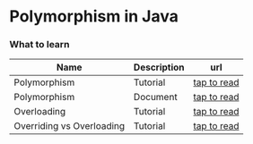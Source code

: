 # Polymorphism in Java

### What to learn

| Name | Description | url |
|---|---|---|
|Polymorphism| Tutorial |[tap to read](https://www.tutorialspoint.com/java/java_polymorphism.htm)|
|Polymorphism|Document|[tap to read](https://docs.oracle.com/javase/tutorial/java/IandI/polymorphism.html)|
|Overloading|Tutorial|[tap to read](https://www.geeksforgeeks.org/overloading-in-java/)|
|Overriding vs Overloading|Tutorial|[tap to read](https://www.geeksforgeeks.org/polymorphism-in-java/)|